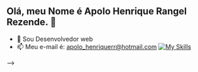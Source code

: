 ## Olá, meu Nome é Apolo Henrique Rangel Rezende. 👋

- 🔭 Sou Desenvolvedor web
- 📫 Meu e-mail é: apolo_henriquerr@hotmail.com
[![My Skills](https://skillicons.dev/icons?i=aws,gcp,azure,react,vue,flutter&perline=3)](https://skillicons.dev)

-->
